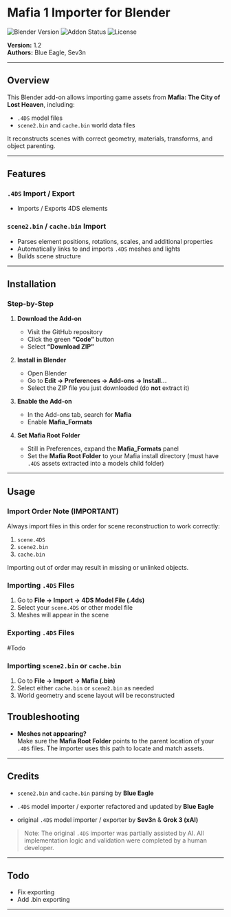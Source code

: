 # Mafia 1 Importer for Blender

![Blender Version](https://img.shields.io/badge/Blender-4.0+-orange)
![Addon Status](https://img.shields.io/badge/Status-Active-brightgreen)
![License](https://img.shields.io/badge/License-Custom-lightgrey)

**Version:** 1.2  
**Authors:** Blue Eagle, Sev3n  

---

## Overview

This Blender add-on allows importing game assets from **Mafia: The City of Lost Heaven**, including:

- `.4DS` model files  
- `scene2.bin` and `cache.bin` world data files  

It reconstructs scenes with correct geometry, materials, transforms, and object parenting.

---

## Features

### `.4DS` Import / Export
- Imports / Exports 4DS elements

### `scene2.bin` / `cache.bin` Import
- Parses element positions, rotations, scales, and additional properties
- Automatically links to and imports `.4DS` meshes and lights
- Builds scene structure


---

## Installation

### Step-by-Step

1. **Download the Add-on**  
   - Visit the GitHub repository  
   - Click the green **“Code”** button  
   - Select **“Download ZIP”**

2. **Install in Blender**  
   - Open Blender  
   - Go to **Edit → Preferences → Add-ons → Install…**  
   - Select the ZIP file you just downloaded (do **not** extract it)

3. **Enable the Add-on**  
   - In the Add-ons tab, search for **Mafia**  
   - Enable **Mafia_Formats**

4. **Set Mafia Root Folder**  
   - Still in Preferences, expand the **Mafia_Formats** panel  
   - Set the **Mafia Root Folder** to your Mafia install directory (must have `.4DS` assets extracted into a models child folder)

---

## Usage

### Import Order Note (IMPORTANT)

Always import files in this order for scene reconstruction to work correctly:

1. `scene.4DS`  
2. `scene2.bin`  
3. `cache.bin`  

Importing out of order may result in missing or unlinked objects.

### Importing `.4DS` Files

1. Go to **File → Import → 4DS Model File (.4ds)**  
2. Select your `scene.4DS` or other model file  
3. Meshes will appear in the scene

### Exporting `.4DS` Files

#Todo

### Importing `scene2.bin` or `cache.bin`

1. Go to **File → Import → Mafia (.bin)**  
2. Select either `cache.bin` or `scene2.bin` as needed  
3. World geometry and scene layout will be reconstructed  

## Troubleshooting

- **Meshes not appearing?**  
  Make sure the **Mafia Root Folder** points to the parent location of your `.4DS` files. The importer uses this path to locate and match assets.

---

## Credits

- `scene2.bin` and `cache.bin` parsing by **Blue Eagle**
- `.4DS` model importer / exporter refactored and updated by **Blue Eagle**


- original `.4DS` model importer / exporter by **Sev3n** & **Grok 3 (xAI)**  
> Note: The original `.4DS` importer was partially assisted by AI. All implementation logic and validation were completed by a human developer.

---

## Todo

- Fix exporting
- Add .bin exporting

---
